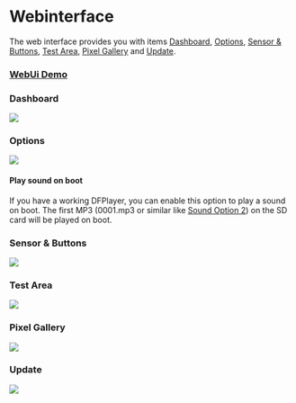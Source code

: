 # Webinterface

The web interface provides you with items [Dashboard](#dashboard), [Options](#options), [Sensor & Buttons](#sensor-buttons), [Test Area](#test-area), [Pixel Gallery](#pixel-gallery) and [Update](#update).

### [WebUi Demo](https://pixelit-project.github.io/PixelIt/webui/)

### Dashboard

![](/webinterface_main.png)

### Options

![](/webinterface_config.png)

#### Play sound on boot

If you have a working DFPlayer, you can enable this option to play a sound on boot. The first MP3 (0001.mp3 or similar like [Sound Option 2](api.html#option-2)) on the SD card will be played on boot.

### Sensor & Buttons

![](/webinterface_sesnors_buttons.png)

### Test Area

![](/webinterface_test.png)

### Pixel Gallery

![](/webinterface_pixel_gallery.png)

### Update

![](/webinterface_update.png)
